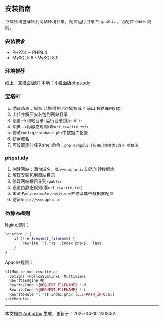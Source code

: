 ## 安装指南

下载压缩包解压到网站环境目录，配置运行目录至 `/public` ，再配置 `伪静态` 规则。

### 安装要求

- PHP7.4 ~ PHP8.4
- MySQL5.6 ~MySQL8.0

### 环境推荐

线上：[宝塔面版BT](https://www.bt.cn)  本地：[小皮面版phpstudy](https://www.xp.cn) 

### 宝塔BT

1. 添加站点：域名 已解析到IP的域名或IP:端口 数据库Mysql
2. 上传并解压安装包到网站目录
3. 设置—>网站目录-运行目录到`/public`
4. 设置—>伪静态规则(看`url_rewrite.txt`)
5. 修改`config/database.php`中数据库配置
6. 访问域名
7. 可设置定时任务shell命令：`php aphpcli [应用@]命令类:方法 参数值`

### phpstudy

1. 创建网站：添加域名，如`www.aphp.io` 勾选创建数据库
2. 解压安装包到网站目录
3. 修改网站根目录到`/public`
4. 设置伪静态规则(看`url_rewrite.txt`)
5. 重命名`env.example.env`为`.env`并修改其中数据库配置
6. 访问`http://www.aphp.io`

### 伪静态规则

Nginx规则：

```php
location / {
	if (!-e $request_filename) {
		rewrite  ^(.*)$  /index.php/$1  last;
	}
}
```

Apache规则：

```php
<IfModule mod_rewrite.c>
  Options +FollowSymlinks -Multiviews
  RewriteEngine On
  RewriteCond %{REQUEST_FILENAME} !-d
  RewriteCond %{REQUEST_FILENAME} !-f
  RewriteRule ^(.*)$ index.php? [L,E=PATH_INFO:$1]
</IfModule>
```



---

本文档由 [AphpDoc](https://doc.aphp.top) 生成，更新于：2025-04-10 11:08:52